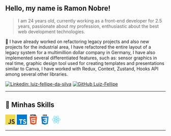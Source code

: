 ## Hello, my name is <strong>Ramon Nobre!</strong>

> I am 24 years old, currently working as a front-end developer for 2.5 years, passionate about my profession, enthusiastic about the best web development technologies.

🔭 I have already worked on refactoring legacy projects and also new projects for the industrial area, I have refactored the entire layout of a legacy system for a multimillion dollar company in Germany, I have also implemented several differentiated features, such as: sensor graphics in real time, graphic design tool used for creating templates and presentations similar to Canva, I have worked with Redux, Context, Zustand, Hooks API among several other libraries.

[![Linkedin: luiz-fellipe-da-silva](https://img.shields.io/badge/LinkedIn-0077B5?style=for-the-badge&logo=linkedin&logoColor=white)](https://www.linkedin.com/in/ramon-nobre-peres-3390a51a1/)
[![GitHub Luiz-Fellipe](https://img.shields.io/badge/GitHub-100000?style=for-the-badge&logo=github&logoColor=white)](https://github.com/ramonperesdev)

----

## 🚀 Minhas Skills

<code><img height="32" src="https://raw.githubusercontent.com/github/explore/80688e429a7d4ef2fca1e82350fe8e3517d3494d/topics/javascript/javascript.png" alt="Javascript"/></code>
<code><img height="32" src="https://raw.githubusercontent.com/github/explore/80688e429a7d4ef2fca1e82350fe8e3517d3494d/topics/typescript/typescript.png" alt="Typescript"/></code>
<code><img height="32" src="https://raw.githubusercontent.com/github/explore/80688e429a7d4ef2fca1e82350fe8e3517d3494d/topics/html/html.png" alt="HTML5"/></code>
<code><img height="32" src="https://raw.githubusercontent.com/github/explore/80688e429a7d4ef2fca1e82350fe8e3517d3494d/topics/css/css.png" alt="CSS"/></code>
<code><img height="32" src="https://raw.githubusercontent.com/github/explore/80688e429a7d4ef2fca1e82350fe8e3517d3494d/topics/react/react.png" alt="React"/></code>

---
